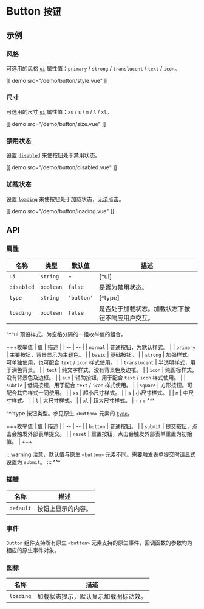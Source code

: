 # Button <small>按钮</small>

## 示例

### 风格

可选用的风格 [`ui`](#props-ui) 属性值：`primary` / `strong` / `translucent` / `text` / `icon`。

[[ demo src="/demo/button/style.vue" ]]

### 尺寸

可选用的尺寸 [`ui`](#props-ui) 属性值：`xs` / `s` / `m` / `l` / `xl`。

[[ demo src="/demo/button/size.vue" ]]

### 禁用状态

设置 [`disabled`](#props-disabled) 来使按钮处于禁用状态。

[[ demo src="/demo/button/disabled.vue" ]]

### 加载状态

设置 [`loading`](#props-loading) 来使按钮处于加载状态，无法点击。

[[ demo src="/demo/button/loading.vue" ]]

## API

### 属性

| 名称 | 类型 | 默认值 | 描述 |
| -- | -- | -- | -- |
| ``ui`` | `string` | - | [^ui] |
| ``disabled`` | `boolean` | `false` | 是否为禁用状态。 |
| ``type`` | `string` | `'button'` | [^type] |
| ``loading`` | `boolean` | `false` | 是否处于加载状态。加载状态下按钮不响应用户交互。 |

^^^ui
预设样式。为空格分隔的一组枚举值的组合。

+++枚举值
| 值 | 描述 |
| -- | -- |
| `normal` | 普通按钮，为默认样式。 |
| `primary` | 主要按钮，背景显示为主题色。 |
| `basic` | 基础按钮。 |
| `strong` | 加强样式。可单独使用，也可配合 `text` / `icon` 样式使用。 |
| `translucent` | 半透明样式，用于深色背景。 |
| `text` | 纯文字样式，没有背景色及边框。 |
| `icon` | 纯图标样式，没有背景色及边框。 |
| `aux` | 辅助按钮，用于配合 `text` / `icon` 样式使用。 |
| `subtle` | 低调按钮，用于配合 `text` / `icon` 样式使用。 |
| `square` | 方形按钮。可配合其它样式一同使用。 |
| `xs` | 超小尺寸样式。 |
| `s` | 小尺寸样式。 |
| `m` | 中尺寸样式。 |
| `l` | 大尺寸样式。 |
| `xl` | 超大尺寸样式。 |
+++
^^^

^^^type
按钮类型。参见原生 `<button>` 元素的 [`type`](https://developer.mozilla.org/zh-CN/docs/Web/HTML/Element/button#attr-type)。

+++枚举值
| 值 | 描述 |
| -- | -- |
| `button` | 普通按钮。 |
| `submit` | 提交按钮，点击会触发外部表单提交。 |
| `reset` | 重置按钮，点击会触发外部表单重置为初始值。 |
+++

:::warning
注意，默认值与原生 `<button>` 元素不同。需要触发表单提交时请显式设置为 `submit`。
:::
^^^

### 插槽

| 名称 | 描述 |
| -- | -- |
| ``default`` | 按钮上显示的内容。 |

### 事件

`Button` 组件支持所有原生 `<button>` 元素支持的原生事件，回调函数的参数均为相应的原生事件对象。

### 图标

| 名称 | 描述 |
| -- | -- |
| ``loading`` | 加载状态提示，默认显示加载图标动效。 |
